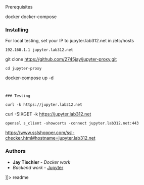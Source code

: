 <snippet>
  <content><![CDATA[
# ${1:jupyter-proxy}
# Nginx Proxy using docker

### Prerequisites

docker
docker-compose

### Installing

For local testing, set your IP to jupyter.lab312.net in /etc/hosts
```
192.168.1.1	jupyter.lab312.net
```
git clone https://github.com/2745jay/jupyter-proxy.git
```
cd jupyter-proxy
```
docker-compose up -d
```


### Testing

curl -k https://jupyter.lab312.net
```
curl -SIXGET -k https://jupyter.lab312.net
```
openssl s_client -showcerts -connect jupyter.lab312.net:443
```
https://www.sslshopper.com/ssl-checker.html#hostname=jupyter.lab312.net


### Authors

* **Jay Tischler** - *Docker work* 
*  *Backend  work* - [Jupyter](https://github.com/jupyter/docker-stacks)


]]></content>
  <tabTrigger>readme</tabTrigger>
</snippet>
